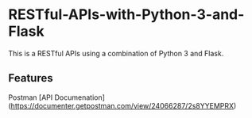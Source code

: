 # RESTful-APIs-with-Python-3-and-Flask

This is a RESTful APIs using a combination of Python 3 and Flask.

## Features

Postman [API Documenation] (https://documenter.getpostman.com/view/24066287/2s8YYEMPRX)
